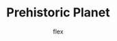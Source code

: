 ---
layout:   post_v2
title:    Prehistoric Planet
author:   flex
category: 2020...2022 (FNXS)
tags:     [tvsorozat]
comments: false

headerSIZE:       ''
headerBGimagex:   ''
headerBGposition: 'background-position: center;'
headerRIGHTStyleOverride: 'padding: 0px;'
headerMainRIGHTStyleOverride: 'width: 100%;'
headerRIGHT:	  '<div style="position: relative; width: 100%; height: 0; padding-bottom: 56.25%;">
<iframe style="position: absolute; width: 100%; height: 100%;" src="https://www.youtube.com/embed/vnoNeMlNeD0" title="YouTube video player" frameborder="0" allow="accelerometer; autoplay; clipboard-write; encrypted-media; gyroscope; picture-in-picture" allowfullscreen></iframe></div>'
disableheaderLEFT: true

contentpaddingLEFTStyleOverride: 'padding: 0px;'
---